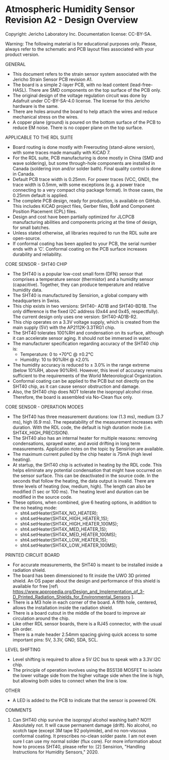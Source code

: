 **Atmospheric Humidity Sensor Revision A2 - Design Overview**  
=======================================
Copyright: Jericho Laboratory Inc. Documentation license: CC-BY-SA.  


Warning: The following material is for educational purposes only. Please, always refer to the schematic and PCB layout files associated with your product version.

GENERAL

- This document refers to the strain sensor system associated with the Jericho Strain Sensor PCB revision A1.
- The board is a simple 2-layer PCB, with no lead content (lead-free-HASL). There are SMD components on the top surface of the PCB only.
- The original design of the voltage regulation circuit was done by Adafruit under CC-BY-SA-4.0 license. The license for this Jericho hardware is the same.
- There are holes around the board to help attach the wires and reduce mechanical stress on the wires.
- A copper plane (ground) is poured on the bottom surface of the PCB to reduce EM noise. There is no copper plane on the top surface.

APPLICABLE TO THE RDL SUITE

- Board routing is done mostly with Freerouting (stand-alone version), with some traces made manually with KiCAD 7.
- For the RDL suite, PCB manufacturing is done mostly in China (SMD and wave soldering), but some through-hole components are installed in Canada (soldering iron and/or solder bath). Final quality control is done in Canada.
- Default PCB trace width is 0.25mm. For power traces (VCC, GND), the trace width is 0.5mm, with some exceptions (e.g. a power trace connecting to a very compact chip package format). In those cases, the 0.25mm default is applied.
- The complete PCB design, ready for production, is available on GitHub. This includes KiCAD project files, Gerber files, BoM and Component Position Placement (CPL) files.
- Design and cost have been partially optimized for JLCPCB manufacturing abilities and components pricing at the time of design, for small batches.
- Unless stated otherwise, all libraries required to run the RDL suite are open-source.
- If conformal coating has been applied to your PCB, the serial number ends with a ‘C’. Conformal coating on the PCB surface increases durability and reliability.

CORE SENSOR - SHT40 CHIP

- The SHT40 is a popular low-cost small form (DFN) sensor that comprises a temperature sensor (thermistor) and a humidity sensor (capacitive). Together, they can produce temperature and relative humidity data.
- The SHT40 is manufactured by Sensirion, a global company with headquarters in Swiss.
- This chip exists in two versions: SHT40- AD1B and SHT40-BD1B. The only difference is the fixed I2C address (0x44 and 0x45, respectfully). The current design only uses one version: SHT40-AD1B-R2.
- This chip operates on a 3.3V voltage supply, which is created from the main supply (5V) with the AP2112K-3.3TRG1 chip.
- The SHT40 tolerates 100%RH and condensation on its surface, although it can accelerate sensor aging. It should not be immersed in water.
- The manufacturer specification regarding accuracy of the SHT40 chip is:
  - Temperature: 0 to +70°C @ ±0.2°C
  - Humidity: 10 to 90%RH @ ±2.0%
- The humidity accuracy is reduced to ± 3.0% in the range extreme (below 10%RH, above 90%RH). However, this level of accuracy remains sufficient to the requirements of the World Meteorological Organization.
- Conformal coating can be applied to the PCB but not directly on the SHT40 chip, as it can cause sensor obstruction and damage.
- Also, the SHT40 chip does NOT tolerate the isopropyl alcohol rinse. Therefore, the board is assembled via No-Clean flux only.

CORE SENSOR - OPERATION MODES

- The SHT40 has three measurement durations: low (1.3 ms), medium (3.7 ms), high (6.9 ms). The repeatability of the measurement increases with duration. With the RDL code, the default is high duration mode (i.e. SHT4X_HIGH_PRECISION).
- The SHT40 also has an internal heater for multiple reasons: removing condensations, sprayed water, and avoid drifting in long term measurements. Application notes on the topic by Sensirion are available.
- The maximum current pulled by the chip heater is 75mA (high level heating).
- At startup, the SHT40 chip is activated in heating by the RDL code. This helps eliminate any potential condensation that might have occurred on the sensor surface. This can be deactivated in the source code. In the seconds that follow the heating, the data output is invalid. There are three levels of heating (low, medium, high). The length can also be modified (1 sec or 100 ms). The heating level and duration can be modified in the source code.
- These options, when combined, give 6 heating options, in addition to the no heating mode:
  - sht4.setHeater(SHT4X_NO_HEATER);
  - sht4.setHeater(SHT4X_HIGH_HEATER_1S);
  - sht4.setHeater(SHT4X_HIGH_HEATER_100MS);
  - sht4.setHeater(SHT4X_MED_HEATER_1S);
  - sht4.setHeater(SHT4X_MED_HEATER_100MS);
  - sht4.setHeater(SHT4X_LOW_HEATER_1S);
  - sht4.setHeater(SHT4X_LOW_HEATER_100MS);

PRINTED CIRCUIT BOARD

- For accurate measurements, the SHT40 is meant to be installed inside a radiation shield.
- The board has been dimensioned to fit inside the UWO 3D printed shield. An OS paper about the design and performance of this shield is available for free \[ref\ https://www.appropedia.org/Design_and_Implementation_of_3-D_Printed_Radiation_Shields_for_Environmental_Sensors ].
- There is a M3 hole in each corner of the board. A fifth hole, centered, allows the installation inside the radiation shield.
- There is a board cutout in the middle of the board to improve air circulation around the chip.
- Like other RDL sensor boards, there is a RJ45 connector, with the usual pin order.
- There is a male header 2.54mm spacing giving quick access to some important pins: 5V, 3.3V, GND, SDA, SCL.

LEVEL SHIFTING

- Level shifting is required to allow a 5V I2C bus to speak with a 3.3V I2C chip.
- The principle of operation involves using the BSS138 MOSFET to isolate the lower voltage side from the higher voltage side when the line is high, but allowing both sides to connect when the line is low.

OTHER

- A LED is added to the PCB to indicate that the sensor is powered ON.

COMMENTS

1) Can SHT40 chip survive the isopropyl alcohol washing bath? NO!!! Absolutely not. It will cause permanent damage (drift). No alcohol, no scotch tape (except 3M tape 92 polyimide), and no non-viscous conformal coating. It prescribes no-clean solder paste. I am not even sure I can use my normal solder (flux core).
For more information about how to process SHT40, please refer to: [2] Sensirion, "Handling Instructions for Humidity Sensors," 2020.

